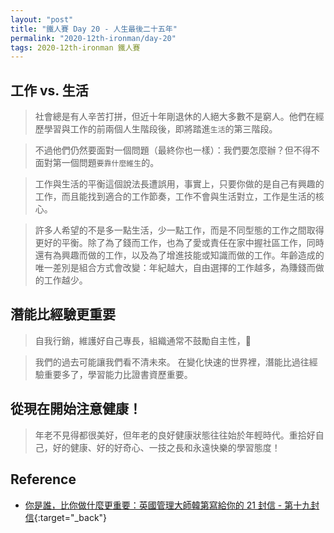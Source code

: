 ```yaml
---
layout: "post"
title: "鐵人賽 Day 20 - 人生最後二十五年"
permalink: "2020-12th-ironman/day-20"
tags: 2020-12th-ironman 鐵人賽
---
```


## 工作 vs. 生活

> 社會總是有人辛苦打拼，但近十年剛退休的人絕大多數不是窮人。他們在經歷學習與工作的前兩個人生階段後，即將踏進`生活`的第三階段。

> 不過他們仍然要面對一個問題（最終你也一樣）：我們要怎麼辦？但不得不面對第一個問題`要靠什麼維生`的。

> 工作與生活的平衡這個說法長遭誤用，事實上，只要你做的是自己有興趣的工作，而且能找到適合的工作節奏，工作不會與生活對立，工作是生活的核心。

> 許多人希望的不是多一點生活，少一點工作，而是不同型態的工作之間取得更好的平衡。除了為了錢而工作，也為了愛或責任在家中握社區工作，同時還有為興趣而做的工作，以及為了增進技能或知識而做的工作。年齡造成的唯一差別是組合方式會改變：年紀越大，自由選擇的工作越多，為賺錢而做的工作越少。

## 潛能比經驗更重要

> 自我行銷，維護好自己專長，組織通常不鼓勵自主性，

> 我們的過去可能讓我們看不清未來。
> 在變化快速的世界裡，潛能比過往經驗重要多了，學習能力比證書資歷重要。

## 從現在開始注意健康！

> 年老不見得都很美好，但年老的良好健康狀態往往始於年輕時代。重拾好自己，好的健康、好的好奇心、一技之長和永遠快樂的學習態度！

## Reference

- [你是誰，比你做什麼更重要：英國管理大師韓第寫給你的 21 封信 - 第十九封信](https://www.books.com.tw/products/0010862692){:target="\_back"}
